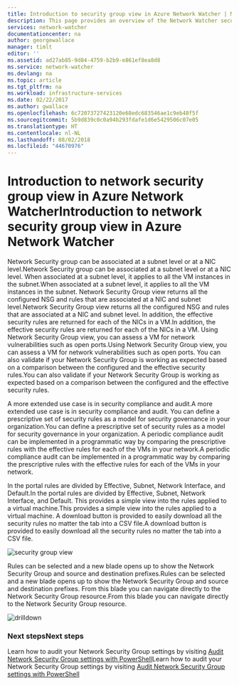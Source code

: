 ```yaml
---
title: Introduction to security group view in Azure Network Watcher | Microsoft Docs
description: This page provides an overview of the Network Watcher security view capability
services: network-watcher
documentationcenter: na
author: georgewallace
manager: timlt
editor: ''
ms.assetid: ad27ab85-9d84-4759-b2b9-e861ef8ea8d8
ms.service: network-watcher
ms.devlang: na
ms.topic: article
ms.tgt_pltfrm: na
ms.workload: infrastructure-services
ms.date: 02/22/2017
ms.author: gwallace
ms.openlocfilehash: 6c72073727423120e68edc683546ae1c9eb48f5f
ms.sourcegitcommit: 5b9d839c0c0a94b293fdafe1d6e5429506c07e05
ms.translationtype: HT
ms.contentlocale: nl-NL
ms.lasthandoff: 08/02/2018
ms.locfileid: "44670976"
---
```

# <a name="introduction-to-network-security-group-view-in-azure-network-watcher"></a><span data-ttu-id="fbf7f-103">Introduction to network security group view in Azure Network Watcher</span><span class="sxs-lookup"><span data-stu-id="fbf7f-103">Introduction to network security group view in Azure Network Watcher</span></span>

<span data-ttu-id="fbf7f-104">Network Security group can be associated at a subnet level or at a NIC level.</span><span class="sxs-lookup"><span data-stu-id="fbf7f-104">Network Security group can be associated at a subnet level or at a NIC level.</span></span> <span data-ttu-id="fbf7f-105">When associated at a subnet level, it applies to all the VM instances in the subnet.</span><span class="sxs-lookup"><span data-stu-id="fbf7f-105">When associated at a subnet level, it applies to all the VM instances in the subnet.</span></span> <span data-ttu-id="fbf7f-106">Network Security Group view returns all the configured NSG and rules that are associated at a NIC and subnet level.</span><span class="sxs-lookup"><span data-stu-id="fbf7f-106">Network Security Group view returns all the configured NSG and rules that are associated at a NIC and subnet level.</span></span> <span data-ttu-id="fbf7f-107">In addition, the effective security rules are returned for each of the NICs in a VM.</span><span class="sxs-lookup"><span data-stu-id="fbf7f-107">In addition, the effective security rules are returned for each of the NICs in a VM.</span></span> <span data-ttu-id="fbf7f-108">Using Network Security Group view, you can assess a VM for network vulnerabilities such as open ports.</span><span class="sxs-lookup"><span data-stu-id="fbf7f-108">Using Network Security Group view, you can assess a VM for network vulnerabilities such as open ports.</span></span> <span data-ttu-id="fbf7f-109">You can also validate if your Network Security Group is working as expected based on a comparison between the configured and the effective security rules.</span><span class="sxs-lookup"><span data-stu-id="fbf7f-109">You can also validate if your Network Security Group is working as expected based on a comparison between the configured and the effective security rules.</span></span>

<span data-ttu-id="fbf7f-110">A more extended use case is in security compliance and audit.</span><span class="sxs-lookup"><span data-stu-id="fbf7f-110">A more extended use case is in security compliance and audit.</span></span> <span data-ttu-id="fbf7f-111">You can define a prescriptive set of security rules as a model for security governance in your organization.</span><span class="sxs-lookup"><span data-stu-id="fbf7f-111">You can define a prescriptive set of security rules as a model for security governance in your organization.</span></span> <span data-ttu-id="fbf7f-112">A periodic compliance audit can be implemented in a programmatic way by comparing the prescriptive rules with the effective rules for each of the VMs in your network.</span><span class="sxs-lookup"><span data-stu-id="fbf7f-112">A periodic compliance audit can be implemented in a programmatic way by comparing the prescriptive rules with the effective rules for each of the VMs in your network.</span></span>

<span data-ttu-id="fbf7f-113">In the portal rules are divided by Effective, Subnet, Network Interface, and Default.</span><span class="sxs-lookup"><span data-stu-id="fbf7f-113">In the portal rules are divided by Effective, Subnet, Network Interface, and Default.</span></span> <span data-ttu-id="fbf7f-114">This provides a simple view into the rules applied to a virtual machine.</span><span class="sxs-lookup"><span data-stu-id="fbf7f-114">This provides a simple view into the rules applied to a virtual machine.</span></span> <span data-ttu-id="fbf7f-115">A download button is provided to easily download all the security rules no matter the tab into a CSV file.</span><span class="sxs-lookup"><span data-stu-id="fbf7f-115">A download button is provided to easily download all the security rules no matter the tab into a CSV file.</span></span>

![security group view][1]

<span data-ttu-id="fbf7f-117">Rules can be selected and a new blade opens up to show the Network Security Group and source and destination prefixes.</span><span class="sxs-lookup"><span data-stu-id="fbf7f-117">Rules can be selected and a new blade opens up to show the Network Security Group and source and destination prefixes.</span></span> <span data-ttu-id="fbf7f-118">From this blade you can navigate directly to the Network Security Group resource.</span><span class="sxs-lookup"><span data-stu-id="fbf7f-118">From this blade you can navigate directly to the Network Security Group resource.</span></span>

![drilldown][2]

### <a name="next-steps"></a><span data-ttu-id="fbf7f-120">Next steps</span><span class="sxs-lookup"><span data-stu-id="fbf7f-120">Next steps</span></span>

<span data-ttu-id="fbf7f-121">Learn how to audit your Network Security Group settings by visiting [Audit Network Security Group settings with PowerShell](network-watcher-nsg-auditing-powershell.md)</span><span class="sxs-lookup"><span data-stu-id="fbf7f-121">Learn how to audit your Network Security Group settings by visiting [Audit Network Security Group settings with PowerShell](network-watcher-nsg-auditing-powershell.md)</span></span>

[1]: https://docstestmedia1.blob.core.windows.net/azure-media/articles/network-watcher/media/network-watcher-security-group-view-overview/securitygroupview.png
[2]: https://docstestmedia1.blob.core.windows.net/azure-media/articles/network-watcher/media/network-watcher-security-group-view-overview/figure1.png











